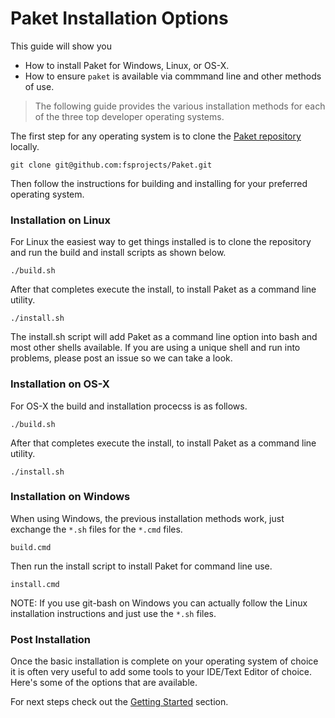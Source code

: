# Paket Installation Options

This guide will show you

  * How to install Paket for Windows, Linux, or OS-X.
  * How to ensure `paket` is available via commmand line and other methods of use.

<blockquote>The following guide provides the various installation methods for each of the three top developer operating systems.</blockquote>

The first step for any operating system is to clone the [Paket repository](https://github.com/fsprojects/Paket) locally.

    git clone git@github.com:fsprojects/Paket.git
    
Then follow the instructions for building and installing for your preferred operating system.

### Installation on Linux

For Linux the easiest way to get things installed is to clone the repository and run the build and install scripts as shown below.

    ./build.sh

After that completes execute the install, to install Paket as a command line utility.

    ./install.sh
    
The install.sh script will add Paket as a command line option into bash and most other shells available. If you are using a unique shell and run into problems, please post an issue so we can take a look.

### Installation on OS-X

For OS-X the build and installation procecss is as follows.

    ./build.sh

After that completes execute the install, to install Paket as a command line utility.

    ./install.sh

### Installation on Windows

When using Windows, the previous installation methods work, just exchange the `*.sh` files for the `*.cmd` files.

    build.cmd

Then run the install script to install Paket for command line use.   
 
    install.cmd
    
NOTE: If you use git-bash on Windows you can actually follow the Linux installation instructions and just use the `*.sh` files.

### Post Installation

Once the basic installation is complete on your operating system of choice it is often very useful to add some tools to your IDE/Text Editor of choice. Here's some of the options that are available.

For next steps check out the [Getting Started](getting-started.html) section.
